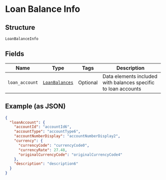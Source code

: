 
# Loan Balance Info

## Structure

`LoanBalanceInfo`

## Fields

| Name | Type | Tags | Description |
|  --- | --- | --- | --- |
| `loan_account` | [`LoanBalances`](../../doc/models/loan-balances.md) | Optional | Data elements included with balances specific to loan accounts |

## Example (as JSON)

```json
{
  "loanAccount": {
    "accountId": "accountId6",
    "accountType": "accountType6",
    "accountNumberDisplay": "accountNumberDisplay2",
    "currency": {
      "currencyCode": "currencyCode0",
      "currencyRate": 27.48,
      "originalCurrencyCode": "originalCurrencyCode4"
    },
    "description": "description6"
  }
}
```

